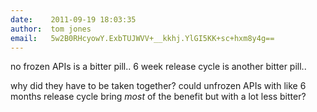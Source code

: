 ```yaml
---
date:    2011-09-19 18:03:35
author:  tom jones
email:   5w2B0RHcyowY.ExbTUJWVV+__kkhj.YlGI5KK+sc+hxm8y4g==
---
```


no frozen APIs is a bitter pill.. 6 week release cycle is another
bitter pill..

why did they have to be taken together? could unfrozen APIs with like
6 months release cycle bring *most* of the benefit but with a lot less
bitter?
